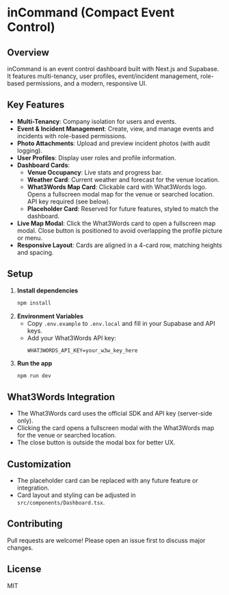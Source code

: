 # inCommand (Compact Event Control)

## Overview

inCommand is an event control dashboard built with Next.js and Supabase. It features multi-tenancy, user profiles, event/incident management, role-based permissions, and a modern, responsive UI.

## Key Features
- **Multi-Tenancy**: Company isolation for users and events.
- **Event & Incident Management**: Create, view, and manage events and incidents with role-based permissions.
- **Photo Attachments**: Upload and preview incident photos (with audit logging).
- **User Profiles**: Display user roles and profile information.
- **Dashboard Cards**:
  - **Venue Occupancy**: Live stats and progress bar.
  - **Weather Card**: Current weather and forecast for the venue location.
  - **What3Words Map Card**: Clickable card with What3Words logo. Opens a fullscreen modal map for the venue or searched location. API key required (see below).
  - **Placeholder Card**: Reserved for future features, styled to match the dashboard.
- **Live Map Modal**: Click the What3Words card to open a fullscreen map modal. Close button is positioned to avoid overlapping the profile picture or menu.
- **Responsive Layout**: Cards are aligned in a 4-card row, matching heights and spacing.

## Setup

1. **Install dependencies**
   ```sh
   npm install
   ```
2. **Environment Variables**
   - Copy `.env.example` to `.env.local` and fill in your Supabase and API keys.
   - Add your What3Words API key:
     ```
     WHAT3WORDS_API_KEY=your_w3w_key_here
     ```
3. **Run the app**
   ```sh
   npm run dev
   ```

## What3Words Integration
- The What3Words card uses the official SDK and API key (server-side only).
- Clicking the card opens a fullscreen modal with the What3Words map for the venue or searched location.
- The close button is outside the modal box for better UX.

## Customization
- The placeholder card can be replaced with any future feature or integration.
- Card layout and styling can be adjusted in `src/components/Dashboard.tsx`.

## Contributing
Pull requests are welcome! Please open an issue first to discuss major changes.

## License
MIT 